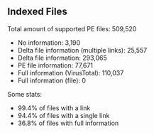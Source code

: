 ## Indexed Files

<!--FileStats-->
Total amount of supported PE files: 509,520

* No information: 3,190
* Delta file information (multiple links): 25,557
* Delta file information: 293,065
* PE file information: 77,671
* Full information (VirusTotal): 110,037
* Full information (file): 0

Some stats:

* 99.4% of files with a link
* 94.4% of files with a single link
* 36.8% of files with full information
<!--/FileStats-->
